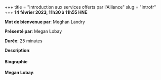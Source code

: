 +++
title = "Introduction aux services offerts par l'Alliance"
slug = "introfr"
+++
**14 février 2023, 11h30 à 11h55 HNE**

**Mot de bienvenue par**: Meghan Landry

**Présenté par**: Megan Lobay

**Durée**: 25 minutes

**Description**:

#### Biographie

**Megan Lobay**:

<!-- {{< vimeo 690948795 >}} -->
<!-- <br> -->

<!-- - [Watch this session on Vimeo](https://vimeo.com/690948795) -->
